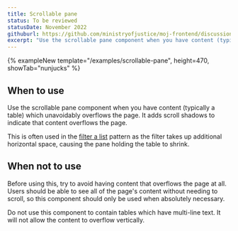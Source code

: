 ```yaml
---
title: Scrollable pane
status: To be reviewed
statusDate: November 2022
githuburl: https://github.com/ministryofjustice/moj-frontend/discussions/711
excerpt: "Use the scrollable pane component when you have content (typically a table) which unavoidably overflows the page."
---
```


{% exampleNew  template="/examples/scrollable-pane", height=470, showTab="nunjucks" %}

## When to use

Use the scrollable pane component when you have content (typically a table) which unavoidably overflows the page. It adds scroll shadows to indicate that content overflows the page.

This is often used in the [filter a list](/patterns/filter-a-list/) pattern as the filter takes up additional horizontal space, causing the pane holding the table to shrink.

## When not to use

Before using this, try to avoid having content that overflows the page at all. Users should be able to see all of the page's content without needing to scroll, so this component should only be used when absolutely necessary.

Do not use this component to contain tables which have multi-line text. It will not allow the content to overflow vertically.
